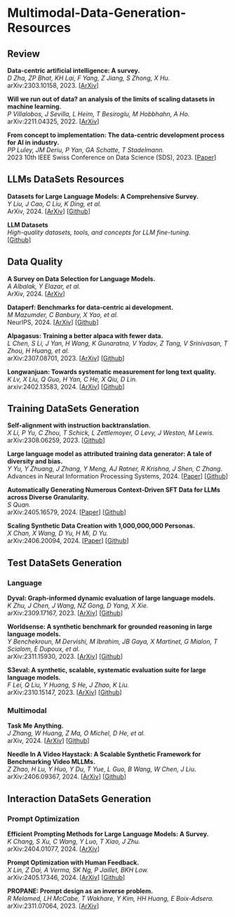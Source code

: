 # Multimodal-Data-Generation-Resources

## Review

**Data-centric artificial intelligence: A survey.**<br>
*D Zha, ZP Bhat, KH Lai, F Yang, Z Jiang, S Zhong, X Hu.*<br>
arXiv:2303.10158, 2023.
[[ArXiv](https://arxiv.org/pdf/2303.10158)]

**Will we run out of data? an analysis of the limits of scaling datasets in machine learning.**<br>
*P Villalobos, J Sevilla, L Heim, T Besiroglu, M Hobbhahn, A Ho.*<br>
arXiv:2211.04325, 2022.
[[ArXiv](https://arxiv.org/pdf/2211.04325)]

**From concept to implementation: The data-centric development process for AI in industry.**<br>
*PP Luley, JM Deriu, P Yan, GA Schatte, T Stadelmann.*<br>
2023 10th IEEE Swiss Conference on Data Science (SDS), 2023.
[[Paper](https://digitalcollection.zhaw.ch/bitstream/11475/28148/1/2023_Luley-etal_Data-centric-development-process-for-AI-in-industry_v2.pdf)]

## LLMs DataSets Resources

**Datasets for Large Language Models: A Comprehensive Survey.**<br>
*Y Liu, J Cao, C Liu, K Ding, et al.*<br>
ArXiv, 2024.
[[ArXiv](https://arxiv.org/pdf/2402.18041)]
[[Github](https://github.com/yfzhang114/Awesome-Multimodal-Large-Language-Models)]

**LLM Datasets**<br>
*High-quality datasets, tools, and concepts for LLM fine-tuning.*<br>
[[Github](https://github.com/mlabonne/llm-datasets)]

## Data Quality

**A Survey on Data Selection for Language Models.**<br>
*A Albalak, Y Elazar, et al.*<br>
ArXiv, 2024.
[[ArXiv](http://arxiv.org/pdf/2402.16827)]

**Dataperf: Benchmarks for data-centric ai development.**<br>
*M Mazumder, C Banbury, X Yao, et al.*<br>
NeurIPS, 2024.
[[ArXiv](https://proceedings.neurips.cc/paper_files/paper/2023/file/112db88215e25b3ae2750e9eefcded94-Paper-Datasets_and_Benchmarks.pdf)]
[[Github](https://github.com/mlcommons/dataperf)]

**Alpagasus: Training a better alpaca with fewer data.**<br>
*L Chen, S Li, J Yan, H Wang, K Gunaratna, V Yadav, Z Tang, V Srinivasan, T Zhou, H Huang, et al.*<br>
arXiv:2307.08701, 2023.
[[ArXiv](https://arxiv.org/pdf/2307.08701)]
[[Github](https://lichang-chen.github.io/AlpaGasus/)]

**Longwanjuan: Towards systematic measurement for long text quality.**<br>
*K Lv, X Liu, Q Guo, H Yan, C He, X Qiu, D Lin.*<br>
arxiv:2402.13583, 2024.
[[ArXiv](https://arxiv.org/pdf/2402.13583)]
[[Github](https://github.com/OpenLMLab/LongWanjuan)]

## Training DataSets Generation

**Self-alignment with instruction backtranslation.**<br>
*X Li, P Yu, C Zhou, T Schick, L Zettlemoyer, O Levy, J Weston, M Lewis.*<br>
 arXiv:2308.06259, 2023.
[[Github](https://arxiv.org/pdf/2308.06259)]

**Large language model as attributed training data generator: A tale of diversity and bias.**<br>
*Y Yu, Y Zhuang, J Zhang, Y Meng, AJ Ratner, R Krishna, J Shen, C Zhang.*<br>
Advances in Neural Information Processing Systems, 2024.
[[Paper](https://proceedings.neurips.cc/paper_files/paper/2023/file/ae9500c4f5607caf2eff033c67daa9d7-Paper-Datasets_and_Benchmarks.pdf)]
[[Github](https://github.com/yueyu1030/AttrPrompt)]

**Automatically Generating Numerous Context-Driven SFT Data for LLMs across Diverse Granularity.**<br>
*S Quan.*<br>
arXiv:2405.16579, 2024.
[[Paper](https://arxiv.org/pdf/2405.16579)]
[[Github](https://github.com/quanshr/AugCon)]

**Scaling Synthetic Data Creation with 1,000,000,000 Personas.**<br>
*X Chan, X Wang, D Yu, H Mi, D Yu.*<br>
arXiv:2406.20094, 2024.
[[Paper](https://arxiv.org/pdf/2406.20094?trk=public_post_comment-text)]
[[Github](https://github.com/tencent-ailab/persona-hub)]

## Test DataSets Generation

### Language

**Dyval: Graph-informed dynamic evaluation of large language models.**<br>
*K Zhu, J Chen, J Wang, NZ Gong, D Yang, X Xie.*<br>
arXiv:2309.17167, 2023.
[[ArXiv](https://arxiv.org/pdf/2309.17167)]
[[Github](https://github.com/microsoft/promptbench)]

**Worldsense: A synthetic benchmark for grounded reasoning in large language models.**<br>
*Y Benchekroun, M Dervishi, M Ibrahim, JB Gaya, X Martinet, G Mialon, T Scialom, E Dupoux, et al.*<br>
arXiv:2311.15930, 2023.
[[ArXiv](https://arxiv.org/pdf/2311.15930)]
[[Github](https://github.com/facebookresearch/worldsense)]

**S3eval: A synthetic, scalable, systematic evaluation suite for large language models.**<br>
*F Lei, Q Liu, Y Huang, S He, J Zhao, K Liu.*<br>
arXiv:2310.15147, 2023.
[[ArXiv](https://arxiv.org/pdf/2310.15147)]
[[Github](https://github.com/lfy79001/S3Eval)]

### Multimodal

**Task Me Anything.**<br>
*J Zhang, W Huang, Z Ma, O Michel, D He, et al.*<br>
arXiv, 2024.
[[ArXiv](https://arxiv.org/pdf/2406.11775)]
[[Github](https://www.task-me-anything.org/)]

**Needle In A Video Haystack: A Scalable Synthetic Framework for Benchmarking Video MLLMs.**<br>
*Z Zhao, H Lu, Y Huo, Y Du, T Yue, L Guo, B Wang, W Chen, J Liu.*<br>
arXiv:2406.09367, 2024.
[[ArXiv](https://arxiv.org/pdf/2406.09367)]
[[Github](https://github.com/joez17/VideoNIAH)]

## Interaction DataSets Generation

### Prompt Optimization

**Efficient Prompting Methods for Large Language Models: A Survey.**<br>
*K Chang, S Xu, C Wang, Y Luo, T Xiao, J Zhu.*<br>
arXiv:2404.01077, 2024.
[[ArXiv](https://arxiv.org/pdf/2404.01077)]

**Prompt Optimization with Human Feedback.**<br>
*X Lin, Z Dai, A Verma, SK Ng, P Jaillet, BKH Low.*<br>
arXiv:2405.17346, 2024.
[[ArXiv](https://arxiv.org/pdf/2405.17346)]
[[Github](https://arxiv.org/pdf/2405.17346)]

**PROPANE: Prompt design as an inverse problem.**<br>
*R Melamed, LH McCabe, T Wakhare, Y Kim, HH Huang, E Boix-Adsera.*<br>
arXiv:2311.07064, 2023.
[[ArXiv](https://arxiv.org/pdf/2311.07064)]

